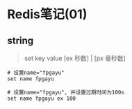 # Redis笔记(01)


## string

> set key value [ex 秒数] | [px 毫秒数]
```
# 设置name="fpgayu"
set name fpgayu

# 设置name="fpgayu", 并设置过期时间为100s
set name fpgayu ex 100
```

